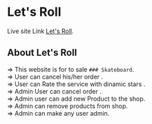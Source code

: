 # Let's Roll

Live site Link [Let's Roll](https://github.com/facebook/create-react-app).

## About Let's Roll

=> This website is for to sale `### Skateboard`.\
=> User can cancel his/her order .\
=> User can Rate the service with dinamic stars .\
=> Admin User can cancel order .\
=> Admin user can add new Product to the shop. \
=> Admin can remove products from shop. \
=> Admin can make any user admin.
